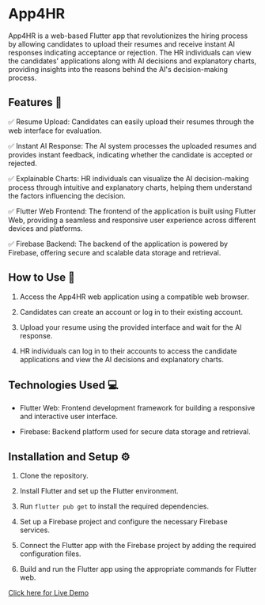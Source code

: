 <div class="markdown prose w-full break-words dark:prose-invert dark"><h1>App4HR</h1><p>App4HR is a web-based Flutter app that revolutionizes the hiring process by allowing candidates to upload their resumes and receive instant AI responses indicating acceptance or rejection. The HR individuals can view the candidates' applications along with AI decisions and explanatory charts, providing insights into the reasons behind the AI's decision-making process.</p><h2>Features 🚀</h2><p>✅ Resume Upload: Candidates can easily upload their resumes through the web interface for evaluation.</p><p>✅ Instant AI Response: The AI system processes the uploaded resumes and provides instant feedback, indicating whether the candidate is accepted or rejected.</p><p>✅ Explainable Charts: HR individuals can visualize the AI decision-making process through intuitive and explanatory charts, helping them understand the factors influencing the decision.</p><p>✅ Flutter Web Frontend: The frontend of the application is built using Flutter Web, providing a seamless and responsive user experience across different devices and platforms.</p><p>✅ Firebase Backend: The backend of the application is powered by Firebase, offering secure and scalable data storage and retrieval.</p><h2>How to Use 📖</h2><ol><li><p>Access the App4HR web application using a compatible web browser.</p></li><li><p>Candidates can create an account or log in to their existing account.</p></li><li><p>Upload your resume using the provided interface and wait for the AI response.</p></li><li><p>HR individuals can log in to their accounts to access the candidate applications and view the AI decisions and explanatory charts.</p></li></ol><h2>Technologies Used 💻</h2><ul><li><p>Flutter Web: Frontend development framework for building a responsive and interactive user interface.</p></li><li><p>Firebase: Backend platform used for secure data storage and retrieval.</p></li></ul><h2>Installation and Setup ⚙️</h2><ol><li><p>Clone the repository.</p></li><li><p>Install Flutter and set up the Flutter environment.</p></li><li><p>Run <code>flutter pub get</code> to install the required dependencies.</p></li><li><p>Set up a Firebase project and configure the necessary Firebase services.</p></li><li><p>Connect the Flutter app with the Firebase project by adding the required configuration files.</p></li><li><p>Build and run the Flutter app using the appropriate commands for Flutter web.</p></li></ol>
<a href="https://app4hr-a0867.web.app/" target="_blank">
    Click here for Live Demo
</a>
